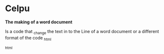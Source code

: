 # Celpu
<!DUCTYPE! html>
<html>
<head>
<b>The making of a word document</b>
<p>Is a code that
<sub>change</sub> the text in
to the Line of a word document
or a different format of the code 
<sub>html</sub>
</p>
<sup>html</sup>
    
